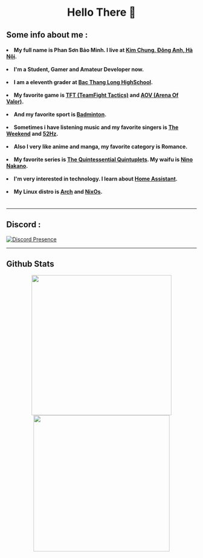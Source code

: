 <h1 align="center">Hello There 👋 </h1>

<h2>Some info about me :</h2>
<h4><li> My full name is Phan Sơn Bảo Minh. I live at <a href="https://vi.wikipedia.org/wiki/Kim_Chung,_%C4%90%C3%B4ng_Anh" target="_blank">Kim Chung, Đông Anh, Hà Nội</a>. </li> <br>
<li> I'm a <strong>Student</strong>, <strong>Gamer</strong> and <strong>Amateur Developer</strong> now.</li><br>
<li> I am a eleventh grader at <a href="http://thptbacthanglong.edu.vn/" target="_blank">Bac Thang Long HighSchool</a>.</li><br>
<li> My favorite game is <a href="https://teamfighttactics.leagueoflegends.com/en-us/" target="_blank">TFT (TeamFight Tactics)</a> and <a href="https://www.arenaofvalor.com/" target="_blank">AOV (Arena Of Valor)</a>.</li> <br>
<li> And my favorite sport is <a href="https://en.wikipedia.org/wiki/Badminton" target="_blank" rel="noopener noreferrer">Badminton</a>.</li> <br>
<li> Sometimes i have listening music and my favorite singers is <a href="https://en.wikipedia.org/wiki/The_Weeknd" target="_blank">The Weekend</a> and <a href="https://www.youtube.com/channel/UC6bXz3g1C9H6bdFa-wcZ72Q" target="_blank">52Hz</a>.</li>   <br>
<li> Also I very like anime and manga, my favorite category is <strong>Romance</strong>.</li> <br>
<li> My favorite series is <a href="https://5hanayome.fandom.com/wiki/5Toubun_no_Hanayome_Wiki" target="_blank">The Quintessential Quintuplets</a>. My waifu is <a href="https://5hanayome.fandom.com/wiki/Nino_Nakano" target="_blank">Nino Nakano</a>. </li><br>
<li> I'm very interested in technology. I learn about <a href="https://www.home-assistant.io/" target="_blank">Home Assistant</a>. </li><br>
<li> My Linux distro is <a href="https://archlinux.org/" target="_blank">Arch</a> and <a href="https://nixos.org/" target="_blank">NixOs</a>. </li><br></h4>

***         

<h2>Discord :</h2>

[![Discord Presence](https://lanyard.cnrad.dev/api/926098921338593320)](https://discord.com/users/926098921338593320) 

***

<h2>Github Stats</h2>
<div align="center">
  <img
    width="370"
    src="https://github-readme-stats.vercel.app/api?username=MinhPhan1203&show_icons=true&theme=tokyonight"
    />

  <img width="360" src="https://github-readme-stats.vercel.app/api/top-langs/?username=MinhPhan1203&layout=compact&theme=tokyonight"/>
</div>
